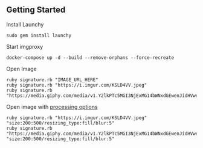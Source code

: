## Getting Started
Install Launchy
```
sudo gem install launchy
```

Start imgproxy
```
docker-compose up -d --build --remove-orphans --force-recreate
```

Open Image
```
ruby signature.rb "IMAGE_URL_HERE"
ruby signature.rb "https://i.imgur.com/KSLD4VV.jpeg" 
ruby signature.rb "https://media.giphy.com/media/v1.Y2lkPTc5MGI3NjExMG14bWNxdGEwenJidHVweWhwNG92eGdqYjM4NHN2ZHRxeGNuaDcwMiZlcD12MV9pbnRlcm5hbF9naWZfYnlfaWQmY3Q9Zw/ZXXshfXaR8IwQFUEj7/giphy.gif"
```

Open image with [processing options](https://docs.imgproxy.net/usage/processing)
```
ruby signature.rb "https://i.imgur.com/KSLD4VV.jpeg" "size:200:500/resizing_type:fill/blur:5"
ruby signature.rb "https://media.giphy.com/media/v1.Y2lkPTc5MGI3NjExMG14bWNxdGEwenJidHVweWhwNG92eGdqYjM4NHN2ZHRxeGNuaDcwMiZlcD12MV9pbnRlcm5hbF9naWZfYnlfaWQmY3Q9Zw/ZXXshfXaR8IwQFUEj7/giphy.gif" "size:200:500/resizing_type:fill/blur:5"
```